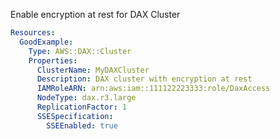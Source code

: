 
Enable encryption at rest for DAX Cluster

```yaml
Resources:
  GoodExample:
    Type: AWS::DAX::Cluster
    Properties:
      ClusterName: MyDAXCluster
      Description: DAX cluster with encryption at rest
      IAMRoleARN: arn:aws:iam::111122223333:role/DaxAccess
      NodeType: dax.r3.large
      ReplicationFactor: 1
      SSESpecification:
        SSEEnabled: true
```


